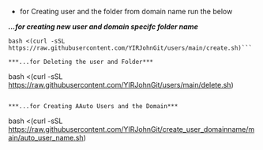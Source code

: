 - for Creating user and the folder from domain name run the below

***...for creating new user and domain specifc folder name***
```
bash <(curl -sSL https://raw.githubusercontent.com/YIRJohnGit/users/main/create.sh)```

***...for Deleting the user and Folder***
```
bash <(curl -sSL https://raw.githubusercontent.com/YIRJohnGit/users/main/delete.sh)
```

***...for Creating AAuto Users and the Domain***
```
bash <(curl -sSL https://raw.githubusercontent.com/YIRJohnGit/create_user_domainname/main/auto_user_name.sh)
```
